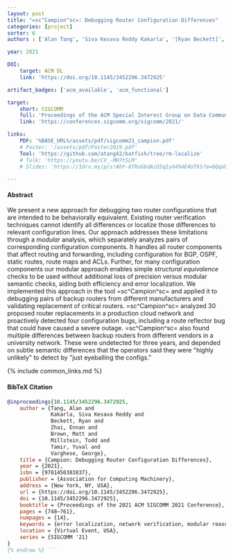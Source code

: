 ```yaml
---
layout: post
title: "=sc^Campion^sc=: Debugging Router Configuration Differences"
categories: [project]
sorter: 6
authors : ['Alan Tang', 'Siva Kesava Reddy Kakarla', '[Ryan Beckett]', '[Ennan Zhai]','[Matt Brown]', '[Todd Millstein]', '[Yuval Tamir]', '[George Varghese]']

year: 2021

DOI:
    target: ACM DL
    link: 'https://doi.org/10.1145/3452296.3472925'

artifact_badges: ['acm_available', 'acm_functional']

target:
    short: SIGCOMM
    full: 'Proceedings of the ACM Special Interest Group on Data Communication, 2021'
    link: 'https://conferences.sigcomm.org/sigcomm/2021/'

links:
    PDF: '%BASE_URL%/assets/pdf/sigcomm21_campion.pdf'
    # Poster: '/assets/pdf/Poster2019.pdf'
    Tool: 'https://github.com/atang42/batfish/tree/rm-localize'
    # Talk: 'https://youtu.be/CV_-MH7tSLM'
    # Slides: 'https://1drv.ms/p/s!AhY-8TRoGbdAiU5qIyG494E4UfkS?e=0QqV8b'

---
```


#### Abstract

We present a new approach for debugging two router configurations that are intended to be behaviorally equivalent. Existing router verification techniques cannot identify all differences or localize those differences to relevant configuration lines. Our approach addresses these limitations through a _modular_ analysis, which separately analyzes pairs of corresponding configuration components.
It handles all router components that affect routing and forwarding, including configuration for BGP, OSPF, static routes, route maps and ACLs. Further, for many configuration components our modular approach enables simple _structural equivalence_ checks to be used without additional loss of precision versus modular semantic checks, aiding both efficiency and error localization. We implemented this approach in the tool =sc^Campion^sc= and applied it to 
debugging pairs of backup routers from different manufacturers and validating replacement of critical routers.
=sc^Campion^sc= analyzed 30 proposed router replacements in a production cloud network and proactively detected four configuration bugs, including a route reflector bug that could have caused a severe outage.
=sc^Campion^sc= also found multiple differences between backup routers from different vendors in a university network. These were undetected for three years, and depended on subtle semantic differences that the operators said they were "highly unlikely" to detect by "just eyeballing the configs."

{% include common_links.md %}

#### BibTeX Citation

```bibtex {% raw %}
@inproceedings{10.1145/3452296.3472925,
    author = {Tang, Alan and
              Kakarla, Siva Kesava Reddy and
              Beckett, Ryan and
              Zhai, Ennan and
              Brown, Matt and
              Millstein, Todd and
              Tamir, Yuval and
              Varghese, George},
    title = {Campion: Debugging Router Configuration Differences},
    year = {2021},
    isbn = {9781450383837},
    publisher = {Association for Computing Machinery},
    address = {New York, NY, USA},
    url = {https://doi.org/10.1145/3452296.3472925},
    doi = {10.1145/3452296.3472925},
    booktitle = {Proceedings of the 2021 ACM SIGCOMM 2021 Conference},
    pages = {748–761},
    numpages = {14},
    keywords = {error localization, network verification, modular reasoning, equivalence checking},
    location = {Virtual Event, USA},
    series = {SIGCOMM '21}
}
{% endraw %} ```